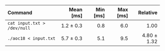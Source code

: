 | Command | Mean [ms] | Min [ms] | Max [ms] | Relative |
|:---|---:|---:|---:|---:|
| `cat input.txt > /dev/null` | 1.2 ± 0.3 | 0.8 | 6.0 | 1.00 |
| `./aoc18 < input.txt` | 5.7 ± 0.3 | 5.1 | 9.5 | 4.80 ± 1.32 |
